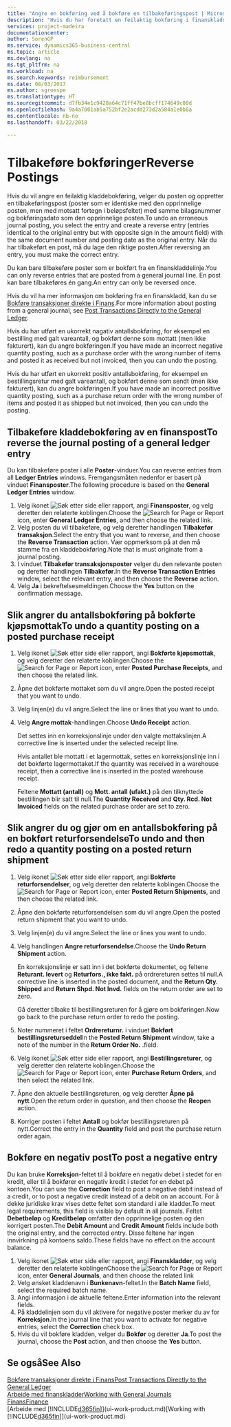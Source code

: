 ```yaml
---
title: "Angre en bokføring ved å bokføre en tilbakeføringspost | Microsoft-dokumentasjon"
description: "Hvis du har foretatt en feilaktig bokføring i finanskladden, kan du bruke funksjonen Tilbakefør transaksjon til å angre bokføringen med et riktig revisjonsspor."
services: project-madeira
documentationcenter: 
author: SorenGP
ms.service: dynamics365-business-central
ms.topic: article
ms.devlang: na
ms.tgt_pltfrm: na
ms.workload: na
ms.search.keywords: reimbursement
ms.date: 08/03/2017
ms.author: sgroespe
ms.translationtype: HT
ms.sourcegitcommit: d7fb34e1c9428a64c71ff47be8bcff174649c00d
ms.openlocfilehash: 9a4a7001ab5a752bf2e2acdd273d2a584a1e0b8a
ms.contentlocale: nb-no
ms.lasthandoff: 03/22/2018

---
```

# <a name="reverse-postings"></a><span data-ttu-id="25ba4-103">Tilbakeføre bokføringer</span><span class="sxs-lookup"><span data-stu-id="25ba4-103">Reverse Postings</span></span>
<span data-ttu-id="25ba4-104">Hvis du vil angre en feilaktig kladdebokføring, velger du posten og oppretter en tilbakeføringspost (poster som er identiske med den opprinnelige posten, men med motsatt fortegn i beløpsfeltet) med samme bilagsnummer og bokføringsdato som den opprinnelige posten.</span><span class="sxs-lookup"><span data-stu-id="25ba4-104">To undo an erroneous journal posting, you select the entry and create a reverse entry (entries identical to the original entry but with opposite sign in the amount field) with the same document number and posting date as the original entry.</span></span> <span data-ttu-id="25ba4-105">Når du har tilbakeført en post, må du lage den riktige posten.</span><span class="sxs-lookup"><span data-stu-id="25ba4-105">After reversing an entry, you must make the correct entry.</span></span>

<span data-ttu-id="25ba4-106">Du kan bare tilbakeføre poster som er bokført fra en finanskladdelinje.</span><span class="sxs-lookup"><span data-stu-id="25ba4-106">You can only reverse entries that are posted from a general journal line.</span></span> <span data-ttu-id="25ba4-107">En post kan bare tilbakeføres én gang.</span><span class="sxs-lookup"><span data-stu-id="25ba4-107">An entry can only be reversed once.</span></span>

<span data-ttu-id="25ba4-108">Hvis du vil ha mer informasjon om bokføring fra en finanskladd, kan du se [Bokføre transaksjoner direkte i Finans](finance-how-post-transactions-directly.md).</span><span class="sxs-lookup"><span data-stu-id="25ba4-108">For more information about posting from a general journal, see [Post Transactions Directly to the General Ledger](finance-how-post-transactions-directly.md).</span></span>

<span data-ttu-id="25ba4-109">Hvis du har utført en ukorrekt nagativ antallsbokføring, for eksempel en bestilling med galt vareantall, og bokført denne som mottatt (men ikke fakturert), kan du angre bokføringen.</span><span class="sxs-lookup"><span data-stu-id="25ba4-109">If you have made an incorrect negative quantity posting, such as a purchase order with the wrong number of items and posted it as received but not invoiced, then you can undo the posting.</span></span>

<span data-ttu-id="25ba4-110">Hvis du har utført en ukorrekt positiv antallsbokføring, for eksempel en bestillingsretur med galt vareantall, og bokført denne som sendt (men ikke fakturert), kan du angre bokføringen.</span><span class="sxs-lookup"><span data-stu-id="25ba4-110">If you have made an incorrect positive quantity posting, such as a purchase return order with the wrong number of items and posted it as shipped but not invoiced, then you can undo the posting.</span></span>   

## <a name="to-reverse-the-journal-posting-of-a-general-ledger-entry"></a><span data-ttu-id="25ba4-111">Tilbakeføre kladdebokføring av en finanspost</span><span class="sxs-lookup"><span data-stu-id="25ba4-111">To reverse the journal posting of a general ledger entry</span></span>
<span data-ttu-id="25ba4-112">Du kan tilbakeføre poster i alle **Poster**-vinduer.</span><span class="sxs-lookup"><span data-stu-id="25ba4-112">You can reverse entries from all **Ledger Entries** windows.</span></span> <span data-ttu-id="25ba4-113">Fremgangsmåten nedenfor er basert på vinduet **Finansposter**.</span><span class="sxs-lookup"><span data-stu-id="25ba4-113">The following procedure is based on the **General Ledger Entries** window.</span></span>
1. <span data-ttu-id="25ba4-114">Velg ikonet ![Søk etter side eller rapport](media/ui-search/search_small.png "Søk etter side eller rapport"), angi **Finansposter**, og velg deretter den relaterte koblingen.</span><span class="sxs-lookup"><span data-stu-id="25ba4-114">Choose the ![Search for Page or Report](media/ui-search/search_small.png "Search for Page or Report icon") icon, enter **General Ledger Entries**, and then choose the related link.</span></span>
2. <span data-ttu-id="25ba4-115">Velg posten du vil tilbakeføre, og velg deretter handlingen **Tilbakefør transaksjon**.</span><span class="sxs-lookup"><span data-stu-id="25ba4-115">Select the entry that you want to reverse, and then choose the **Reverse Transaction** action.</span></span> <span data-ttu-id="25ba4-116">Vær oppmerksom på at den må stamme fra en kladdebokføring.</span><span class="sxs-lookup"><span data-stu-id="25ba4-116">Note that is must originate from a journal posting.</span></span>
3. <span data-ttu-id="25ba4-117">I vinduet **Tilbakefør transaksjonsposter** velger du den relevante posten og deretter handlingen **Tilbakefør**.</span><span class="sxs-lookup"><span data-stu-id="25ba4-117">In the **Reverse Transaction Entries** window, select the relevant entry, and then choose the **Reverse** action.</span></span>
4. <span data-ttu-id="25ba4-118">Velg **Ja** i bekreftelsesmeldingen.</span><span class="sxs-lookup"><span data-stu-id="25ba4-118">Choose the **Yes** button on the confirmation message.</span></span>

## <a name="to-undo-a-quantity-posting-on-a-posted-purchase-receipt"></a><span data-ttu-id="25ba4-119">Slik angrer du antallsbokføring på bokførte kjøpsmottak</span><span class="sxs-lookup"><span data-stu-id="25ba4-119">To undo a quantity posting on a posted purchase receipt</span></span>  

1.  <span data-ttu-id="25ba4-120">Velg ikonet ![Søk etter side eller rapport](media/ui-search/search_small.png "Søk etter side eller rapport"), angi **Bokførte kjøpsmottak**, og velg deretter den relaterte koblingen.</span><span class="sxs-lookup"><span data-stu-id="25ba4-120">Choose the ![Search for Page or Report](media/ui-search/search_small.png "Search for Page or Report icon") icon, enter **Posted Purchase Receipts**, and then choose the related link.</span></span>  
2.  <span data-ttu-id="25ba4-121">Åpne det bokførte mottaket som du vil angre.</span><span class="sxs-lookup"><span data-stu-id="25ba4-121">Open the posted receipt that you want to undo.</span></span>  
3.  <span data-ttu-id="25ba4-122">Velg linjen(e) du vil angre.</span><span class="sxs-lookup"><span data-stu-id="25ba4-122">Select the line or lines that you want to undo.</span></span>  
4.  <span data-ttu-id="25ba4-123">Velg **Angre mottak**-handlingen.</span><span class="sxs-lookup"><span data-stu-id="25ba4-123">Choose **Undo Receipt** action.</span></span>

    <span data-ttu-id="25ba4-124">Det settes inn en korreksjonslinje under den valgte mottakslinjen.</span><span class="sxs-lookup"><span data-stu-id="25ba4-124">A corrective line is inserted under the selected receipt line.</span></span>  

    <span data-ttu-id="25ba4-125">Hvis antallet ble mottatt i et lagermottak, settes en korreksjonslinje inn i det bokførte lagermottaket.</span><span class="sxs-lookup"><span data-stu-id="25ba4-125">If the quantity was received in a warehouse receipt, then a corrective line is inserted in the posted warehouse receipt.</span></span>  

    <span data-ttu-id="25ba4-126">Feltene **Mottatt (antall)** og **Mott. antall (ufakt.)** på den tilknyttede bestillingen blir satt til null.</span><span class="sxs-lookup"><span data-stu-id="25ba4-126">The **Quantity Received** and **Qty. Rcd. Not Invoiced** fields on the related purchase order are set to zero.</span></span>

## <a name="to-undo-and-then-redo-a-quantity-posting-on-a-posted-return-shipment"></a><span data-ttu-id="25ba4-127">Slik angrer du og gjør om en antallsbokføring på en bokført returforsendelse</span><span class="sxs-lookup"><span data-stu-id="25ba4-127">To undo and then redo a quantity posting on a posted return shipment</span></span>

1.  <span data-ttu-id="25ba4-128">Velg ikonet ![Søk etter side eller rapport](media/ui-search/search_small.png "Søk etter side eller rapport"), angi **Bokførte returforsendelser**, og velg deretter den relaterte koblingen.</span><span class="sxs-lookup"><span data-stu-id="25ba4-128">Choose the ![Search for Page or Report](media/ui-search/search_small.png "Search for Page or Report icon") icon, enter **Posted Return Shipments**, and then choose the related link.</span></span>  
2.  <span data-ttu-id="25ba4-129">Åpne den bokførte returforsendelsen som du vil angre.</span><span class="sxs-lookup"><span data-stu-id="25ba4-129">Open the posted return shipment that you want to undo.</span></span>
3. <span data-ttu-id="25ba4-130">Velg linjen(e) du vil angre.</span><span class="sxs-lookup"><span data-stu-id="25ba4-130">Select the line or lines you want to undo.</span></span>  

4.  <span data-ttu-id="25ba4-131">Velg handlingen **Angre returforsendelse**.</span><span class="sxs-lookup"><span data-stu-id="25ba4-131">Choose the **Undo Return Shipment** action.</span></span>  

    <span data-ttu-id="25ba4-132">En korreksjonslinje er satt inn i det bokførte dokumentet, og feltene **Returant. levert** og **Returfors., ikke fakt.** på ordrereturen settes til null.</span><span class="sxs-lookup"><span data-stu-id="25ba4-132">A corrective line is inserted in the posted document, and the **Return Qty. Shipped** and **Return Shpd. Not Invd.** fields on the return order are set to zero.</span></span>  

    <span data-ttu-id="25ba4-133">Gå deretter tilbake til bestillingsreturen for å gjøre om bokføringen.</span><span class="sxs-lookup"><span data-stu-id="25ba4-133">Now go back to the purchase return order to redo the posting.</span></span>  

5.  <span data-ttu-id="25ba4-134">Noter nummeret i feltet **Ordrereturnr.** i vinduet **Bokført bestillingsreturseddel**</span><span class="sxs-lookup"><span data-stu-id="25ba4-134">In the **Posted Return Shipment** window, take a note of the number in the **Return Order No.**</span></span> <span data-ttu-id="25ba4-135">.</span><span class="sxs-lookup"><span data-stu-id="25ba4-135">field.</span></span>  
6.  <span data-ttu-id="25ba4-136">Velg ikonet ![Søk etter side eller rapport](media/ui-search/search_small.png "Ikonet Søk etter side eller rapport"), angi **Bestillingsreturer**, og velg deretter den relaterte koblingen.</span><span class="sxs-lookup"><span data-stu-id="25ba4-136">Choose the ![Search for Page or Report](media/ui-search/search_small.png "Search for Page or Report icon") icon, enter **Purchase Return Orders**, and then select the related link.</span></span>  
7.  <span data-ttu-id="25ba4-137">Åpne den aktuelle bestillingsreturen, og velg deretter **Åpne på nytt**.</span><span class="sxs-lookup"><span data-stu-id="25ba4-137">Open the return order in question, and then choose the **Reopen** action.</span></span>  
8.  <span data-ttu-id="25ba4-138">Korriger posten i feltet **Antall** og bokfør bestillingsreturen på nytt.</span><span class="sxs-lookup"><span data-stu-id="25ba4-138">Correct the entry in the **Quantity** field and post the purchase return order again.</span></span>  

## <a name="to-post-a-negative-entry"></a><span data-ttu-id="25ba4-139">Bokføre en negativ post</span><span class="sxs-lookup"><span data-stu-id="25ba4-139">To post a negative entry</span></span>  
<span data-ttu-id="25ba4-140">Du kan bruke **Korreksjon**-feltet til å bokføre en negativ debet i stedet for en kredit, eller til å bokfører en negativ kredit i stedet for en debet på kontoen.</span><span class="sxs-lookup"><span data-stu-id="25ba4-140">You can use the **Correction** field to post a negative debit instead of a credit, or to post a negative credit instead of a debit on an account.</span></span> <span data-ttu-id="25ba4-141">For å dekke juridiske krav vises dette feltet som standard i alle kladder.</span><span class="sxs-lookup"><span data-stu-id="25ba4-141">To meet legal requirements, this field is visible by default in all journals.</span></span> <span data-ttu-id="25ba4-142">Feltet **Debetbeløp** og **Kreditbeløp** omfatter den opprinnelige posten og den korrigert posten.</span><span class="sxs-lookup"><span data-stu-id="25ba4-142">The **Debit Amount** and **Credit Amount** fields include both the original entry, and the corrected entry.</span></span> <span data-ttu-id="25ba4-143">Disse feltene har ingen innvirkning på kontoens saldo.</span><span class="sxs-lookup"><span data-stu-id="25ba4-143">These fields have no effect on the account balance.</span></span>  

1.  <span data-ttu-id="25ba4-144">Velg ikonet ![Søk etter side eller rapport](media/ui-search/search_small.png "Søk etter side eller rapport"), angi **Finanskladder**, og velg deretter den relaterte koblingen</span><span class="sxs-lookup"><span data-stu-id="25ba4-144">Choose the ![Search for Page or Report](media/ui-search/search_small.png "Search for Page or Report icon") icon, enter **General Journals**, and then choose the related link</span></span>  
2.  <span data-ttu-id="25ba4-145">Velg ønsket kladdenavn i **Bunkenavn**-feltet.</span><span class="sxs-lookup"><span data-stu-id="25ba4-145">In the **Batch Name** field, select the required batch name.</span></span>  
3.  <span data-ttu-id="25ba4-146">Angi informasjon i de aktuelle feltene.</span><span class="sxs-lookup"><span data-stu-id="25ba4-146">Enter information into the relevant fields.</span></span>  
4.  <span data-ttu-id="25ba4-147">På kladdelinjen som du vil aktivere for negative poster merker du av for **Korreksjon**.</span><span class="sxs-lookup"><span data-stu-id="25ba4-147">In the journal line that you want to activate for negative entries, select the **Correction** check box.</span></span>  
5.  <span data-ttu-id="25ba4-148">Hvis du vil bokføre kladden, velger du **Bokfør** og deretter **Ja**.</span><span class="sxs-lookup"><span data-stu-id="25ba4-148">To post the journal, choose the **Post** action, and then choose the **Yes** button.</span></span>

## <a name="see-also"></a><span data-ttu-id="25ba4-149">Se også</span><span class="sxs-lookup"><span data-stu-id="25ba4-149">See Also</span></span>
[<span data-ttu-id="25ba4-150">Bokføre transaksjoner direkte i Finans</span><span class="sxs-lookup"><span data-stu-id="25ba4-150">Post Transactions Directly to the General Ledger</span></span>](finance-how-post-transactions-directly.md)  
[<span data-ttu-id="25ba4-151">Arbeide med finanskladder</span><span class="sxs-lookup"><span data-stu-id="25ba4-151">Working with General Journals</span></span>](ui-work-general-journals.md)  
[<span data-ttu-id="25ba4-152">Finans</span><span class="sxs-lookup"><span data-stu-id="25ba4-152">Finance</span></span>](finance.md)  
<span data-ttu-id="25ba4-153">[Arbeide med [!INCLUDE[d365fin](includes/d365fin_md.md)]](ui-work-product.md)</span><span class="sxs-lookup"><span data-stu-id="25ba4-153">[Working with [!INCLUDE[d365fin](includes/d365fin_md.md)]](ui-work-product.md)</span></span>  

